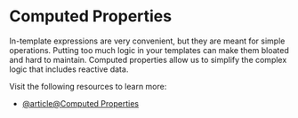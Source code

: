 # Computed Properties

In-template expressions are very convenient, but they are meant for simple operations. Putting too much logic in your templates can make them bloated and hard to maintain. Computed properties allow us to simplify the complex logic that includes reactive data.

Visit the following resources to learn more:

- [@article@Computed Properties](https://vuejs.org/guide/essentials/computed.html#computed-properties)
